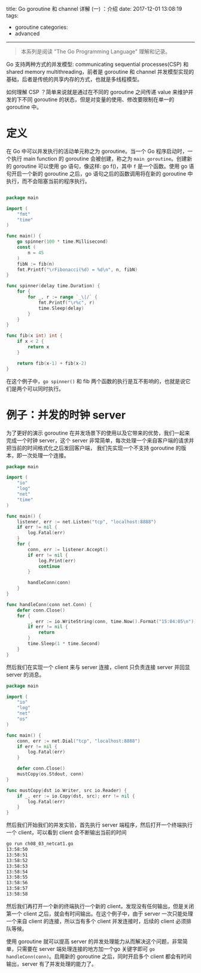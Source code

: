 title: Go goroutine 和 channel 详解 (一) ：介绍
date: 2017-12-01 13:08:19
tags:
- goroutine
categories:
- advanced
---

> 本系列是阅读 "The Go Programming Language" 理解和记录。

Go 支持两种方式的并发模型: communicating sequential processes(CSP) 和 shared memory multithreading，前者是 goroutine 和 channel 并发模型实现的基础，后者是传统的共享内存的方式，也就是多线程模型。

如何理解 CSP ？简单来说就是通过在不同的 goroutine 之间传递 value 来维护并发的下不同 goroutine 的状态，但是对变量的使用、修改要限制在单一的 goroutine 中。


# 定义

在 Go 中可以并发执行的活动单元称之为 goroutine。当一个 Go 程序启动时，一个执行 main function 的 goroutine 会被创建，称之为 `main goroutine`。创建新的 goroutine 可以使用 go 语句，像这样: go f()，其中 `f` 是一个函数。使用 go 语句开启一个新的 goroutine 之后，go 语句之后的函数调用将在新的 goroutine 中执行，而不会阻塞当前的程序执行。


```go

package main

import (
    "fmt"
    "time"
)

func main() {
    go spinner(100 * time.Millisecond)
    const (
        n = 45
    )
    fibN := fib(n)
    fmt.Printf("\rFibonacci(%d) = %d\n", n, fibN)
}

func spinner(delay time.Duration) {
    for {
        for _, r := range `_\|/` {
            fmt.Printf("\r%c", r)
            time.Sleep(delay)
        }
    }
}

func fib(x int) int {
    if x < 2 {
        return x
    }

    return fib(x-1) + fib(x-2)
}

```

在这个例子中，`go spinner()` 和 fib 两个函数的执行是互不影响的，也就是说它们是两个可以同时执行。


# 例子：并发的时钟 server


为了更好的演示 goroutine 在并发场景下的使用以及它带来的优势，我们一起来完成一个时钟 server，这个 server 非常简单，每次处理一个来自客户端的请求并把当前的时间格式化之后发回客户端， 我们先实现一个不支持 goroutine 的版本，即一次处理一个连接。

```go
package main

import (
    "io"
    "log"
    "net"
    "time"
)

func main() {
    listener, err := net.Listen("tcp", "localhost:8888")
    if err != nil {
        log.Fatal(err)
    }
    for {
        conn, err := listener.Accept()
        if err != nil {
            log.Print(err)
            continue
        }

        handleConn(conn)
    }
}

func handleConn(conn net.Conn) {
    defer conn.Close()
    for {
        _, err := io.WriteString(conn, time.Now().Format("15:04:05\n"))
        if err != nil {
            return
        }
        time.Sleep(1 * time.Second)
    }
}

```
然后我们在实现一个 client 来与 server 连接，client 只负责连接 server 并回显 server 的消息。

```go
package main

import (
    "io"
    "log"
    "net"
    "os"
)

func main() {
    conn, err := net.Dial("tcp", "localhost:8888")
    if err != nil {
        log.Fatal(err)
    }

    defer conn.Close()
    mustCopy(os.Stdout, conn)
}

func mustCopy(dst io.Writer, src io.Reader) {
    if _, err := io.Copy(dst, src); err != nil {
        log.Fatal(err)
    }
}

```
然后我们开始我们的并发实验，首先执行 server 端程序，然后打开一个终端执行一个 client，可以看到 client 会不断输出当前的时间
```bash
go run ch08_03_netcat1.go
13:58:50
13:58:51
13:58:52
13:58:53
13:58:54
13:58:55
13:58:56
13:58:57
13:58:58
```
然后我们再打开一个新的终端执行一个新的 client，发现没有任何输出，但是关闭第一个 client 之后，就会有时间输出。在这个例子中，由于 server 一次只能处理一个来自 client 的连接，所以当有多个 client 并发连接时，后续的 client 必须排队等候。

使用 goroutine 就可以提高 server 的并发处理能力从而解决这个问题，非常简单，只需要在 server 端处理连接的地方加一个go 关键字即可 `go handleConn(conn)`。启用新的 goroutine 之后，同时开启多个 client 都会有时间输出，server 有了并发处理的能力了。


